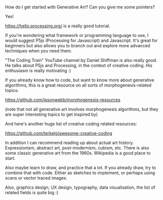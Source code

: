 How do I get started with Generative Art? Can you give me some pointers?

Yes! 

https://hello.processing.org/ is a really good tutorial.

If you're wondering what framework or programming language to use, I would suggest P5js (Processing for Javascript) and Javascript. It's great for beginners but also allows you to branch out and explore more advanced techniques when you need them.

"The Coding Train" YouTube channel by Daniel Shiffman is also really good. He talks about P5js and Processing, in the context of creative coding. His enthusiasm is really motivating :)

If you already know how to code, but want to know more about generative algorithms, this is a great resource on all sorts of morphogenesis-related topics:

https://github.com/jasonwebb/morphogenesis-resources

(note that not all generative art involves morphogenesis algorithms, but they are super interesting topics to get inspired by)

And here's another huge list of creative coding related resources:

https://github.com/terkelg/awesome-creative-coding

In addition I can recommend reading up about actual art history. Expressionism, abstract art, post-modernism, cubism, etc. There is also some classic generative art from the 1960s. Wikipedia is a good place to start.

Also maybe learn to draw, and practice that a lot. If you already draw, try to combine that with code. Either as sketches to implement, or perhaps using scans or vector traced images.

Also, graphics design, UX design, typography, data visualisation, the list of related fields is quite big :)



